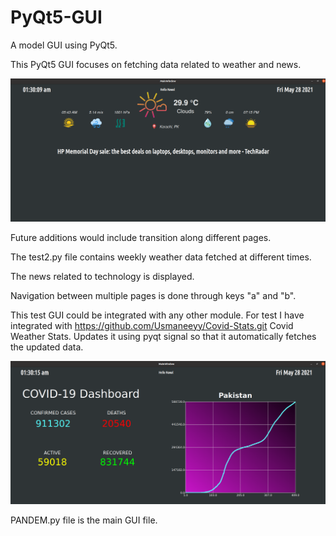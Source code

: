 # PyQt5-GUI
A model GUI using PyQt5.


This PyQt5 GUI focuses on fetching data related to weather and news. 

![image](https://github.com/nawalmunif/PyQt5-GUI/blob/df49d490281b08b8d659ead820b7989b6f1e4cc9/Screenshot%20(21).png)

Future additions would include transition along different pages.


The test2.py file contains weekly weather data fetched at different times.


The news related to technology is displayed.


Navigation between multiple pages is done through keys "a" and "b".


This test GUI could be integrated with any other module. For test I have integrated with https://github.com/Usmaneeyy/Covid-Stats.git Covid Weather Stats. Updates it using pyqt signal so that it automatically fetches the updated data.

![image](https://github.com/nawalmunif/PyQt5-GUI/blob/df49d490281b08b8d659ead820b7989b6f1e4cc9/Screenshot%20(22).png)


PANDEM.py file is the main GUI file.
